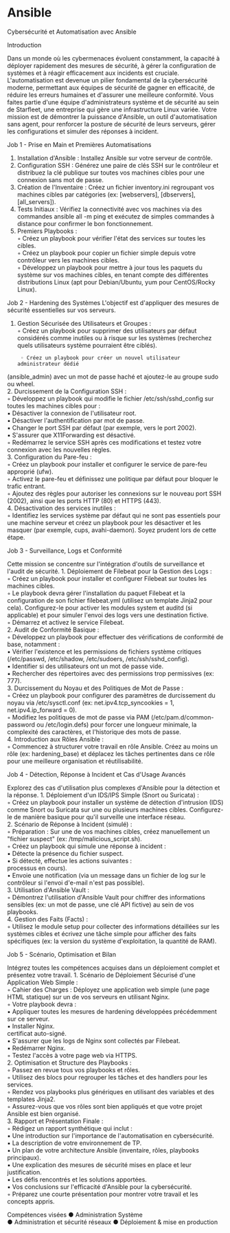 # Ansible

Cybersécurité et Automatisation avec Ansible 

Introduction 

Dans un monde où les cybermenaces évoluent constamment, la capacité à 
déployer rapidement des mesures de sécurité, à gérer la configuration de 
systèmes et à réagir efficacement aux incidents est cruciale. L'automatisation 
est devenue un pilier fondamental de la cybersécurité moderne, permettant 
aux équipes de sécurité de gagner en efficacité, de réduire les erreurs 
humaines et d'assurer une meilleure conformité. 
Vous faites partie d'une équipe d'administrateurs système et de sécurité au 
sein de Starfleet, une entreprise qui gère une infrastructure Linux variée. Votre 
mission est de démontrer la puissance d'Ansible, un outil d'automatisation 
sans agent, pour renforcer la posture de sécurité de leurs serveurs, gérer les 
configurations et simuler des réponses à incident. 


Job 1 - Prise en Main et Premières 
Automatisations 
1. Installation d'Ansible : Installez Ansible sur votre serveur de contrôle.  
2. Configuration SSH : Générez une paire de clés SSH sur le contrôleur et 
distribuez la clé publique sur toutes vos machines cibles pour une connexion 
sans mot de passe.  
3. Création de l'Inventaire : Créez un fichier inventory.ini regroupant vos 
machines cibles par catégories (ex: [webservers], [dbservers], [all_servers]).  
4. Tests Initiaux : Vérifiez la connectivité avec vos machines via des 
commandes ansible all -m ping et exécutez de simples commandes à 
distance pour confirmer le bon fonctionnement.  
5. Premiers Playbooks :  
◦ Créez un playbook pour vérifier l'état des services sur toutes les cibles.  
◦ Créez un playbook pour copier un fichier simple depuis votre contrôleur 
vers les machines cibles.  
◦ Développez un playbook pour mettre à jour tous les paquets du système 
sur vos machines cibles, en tenant compte des différentes distributions Linux 
(apt pour Debian/Ubuntu, yum pour CentOS/Rocky Linux).  



Job 2 - Hardening des Systèmes 
L'objectif est d'appliquer des mesures de sécurité essentielles sur vos 
serveurs. 
1. Gestion Sécurisée des Utilisateurs et Groupes :  
◦ Créez un playbook pour supprimer des utilisateurs par défaut 
considérés comme inutiles ou à risque sur les systèmes (recherchez quels 
utilisateurs système pourraient être ciblés).  
 
        ◦ Créez un playbook pour créer un nouvel utilisateur administrateur dédié 
(ansible_admin) avec un mot de passe haché et ajoutez-le au groupe sudo 
ou wheel.  
    2. Durcissement de la Configuration SSH :  
        ◦ Développez un playbook qui modifie le fichier /etc/ssh/sshd_config sur 
toutes les machines cibles pour :  
            ▪ Désactiver la connexion de l'utilisateur root.  
            ▪ Désactiver l'authentification par mot de passe.  
            ▪ Changer le port SSH par défaut (par exemple, vers le port 2002).  
            ▪ S'assurer que X11Forwarding est désactivé.  
        ◦ Redémarrez le service SSH après ces modifications et testez votre 
connexion avec les nouvelles règles.  
    3. Configuration du Pare-feu :  
        ◦ Créez un playbook pour installer et configurer le service de pare-feu 
approprié (ufw).  
        ◦ Activez le pare-feu et définissez une politique par défaut pour bloquer le 
trafic entrant.  
        ◦ Ajoutez des règles pour autoriser les connexions sur le nouveau port SSH 
(2002), ainsi que les ports HTTP (80) et HTTPS (443).  
    4. Désactivation des services inutiles :  
        ◦ Identifiez les services système par défaut qui ne sont pas essentiels pour 
une machine serveur et créez un playbook pour les désactiver et les masquer 
(par exemple, cups, avahi-daemon). Soyez prudent lors de cette étape.  
 
 
  
 
Job  3 -  Surveillance, Logs et Conformité 
 
Cette mission se concentre sur l'intégration d'outils de surveillance et l'audit 
de sécurité. 
    1. Déploiement de Filebeat pour la Gestion des Logs :  
        ◦ Créez un playbook pour installer et configurer Filebeat sur toutes les 
machines cibles.  
        ◦ Le playbook devra gérer l'installation du paquet Filebeat et la 
configuration de son fichier filebeat.yml (utilisez un template Jinja2 pour 
cela). Configurez-le pour activer les modules system et auditd (si applicable) 
et pour simuler l'envoi des logs vers une destination fictive.  
        ◦ Démarrez et activez le service Filebeat.  
    2. Audit de Conformité Basique :  
        ◦ Développez un playbook pour effectuer des vérifications de conformité 
de base, notamment :  
            ▪ Vérifier l'existence et les permissions de fichiers système critiques 
(/etc/passwd, /etc/shadow, /etc/sudoers, /etc/ssh/sshd_config).  
            ▪ Identifier si des utilisateurs ont un mot de passe vide.  
            ▪ Rechercher des répertoires avec des permissions trop permissives (ex: 
777).  
    3. Durcissement du Noyau et des Politiques de Mot de Passe :  
        ◦ Créez un playbook pour configurer des paramètres de durcissement du 
noyau via /etc/sysctl.conf (ex: net.ipv4.tcp_syncookies = 1, 
net.ipv4.ip_forward = 0).  
        ◦ Modifiez les politiques de mot de passe via PAM 
(/etc/pam.d/common-password ou /etc/login.defs) pour forcer une 
longueur minimale, la complexité des caractères, et l'historique des mots de 
passe.  
    4. Introduction aux Rôles Ansible :  
        ◦ Commencez à structurer votre travail en rôle Ansible. Créez au moins un 
rôle (ex: hardening_base) et déplacez les tâches pertinentes dans ce rôle 
pour une meilleure organisation et réutilisabilité.  
 

 
Job  4 -  Détection, Réponse à Incident et Cas 
d'Usage Avancés 
 
Explorez des cas d'utilisation plus complexes d'Ansible pour la détection et la 
réponse. 
    1. Déploiement d'un IDS/IPS Simple (Snort ou Suricata) :  
        ◦ Créez un playbook pour installer un système de détection d'intrusion 
(IDS) comme Snort ou Suricata sur une ou plusieurs machines cibles. 
Configurez-le de manière basique pour qu'il surveille une interface réseau.  
    2. Scénario de Réponse à Incident (simulé) :  
        ◦ Préparation : Sur une de vos machines cibles, créez manuellement un 
"fichier suspect" (ex: /tmp/malicious_script.sh).  
        ◦ Créez un playbook qui simule une réponse à incident :  
            ▪ Détecte la présence du fichier suspect.  
            ▪ Si détecté, effectue les actions suivantes :  
processus en cours).  
                • Envoie une notification (via un message dans un fichier de log sur le 
contrôleur si l'envoi d'e-mail n'est pas possible).  
    3. Utilisation d'Ansible Vault :  
        ◦ Démontrez l'utilisation d'Ansible Vault pour chiffrer des informations 
sensibles (ex: un mot de passe, une clé API fictive) au sein de vos playbooks.  
    4. Gestion des Faits (Facts) :  
        ◦ Utilisez le module setup pour collecter des informations détaillées sur les 
systèmes cibles et écrivez une tâche simple pour afficher des faits 
spécifiques (ex: la version du système d'exploitation, la quantité de RAM).  
 


Job  5 -  Scénario, Optimisation et Bilan 
 
Intégrez toutes les compétences acquises dans un déploiement complet et 
présentez votre travail. 
    1. Scénario de Déploiement Sécurisé d'une Application Web Simple :  
        ◦ Cahier des Charges : Déployez une application web simple (une page 
HTML statique) sur un de vos serveurs en utilisant Nginx.  
        ◦ Votre playbook devra :  
            ▪ Appliquer toutes les mesures de hardening développées 
précédemment sur ce serveur.  
            ▪ Installer Nginx.  
certificat auto-signé.  
            ▪ S'assurer que les logs de Nginx sont collectés par Filebeat.  
            ▪ Redémarrer Nginx.  
        ◦ Testez l'accès à votre page web via HTTPS.  
    2. Optimisation et Structure des Playbooks :  
        ◦ Passez en revue tous vos playbooks et rôles.  
        ◦ Utilisez des blocs pour regrouper les tâches et des handlers pour les 
services.  
        ◦ Rendez vos playbooks plus génériques en utilisant des variables et des 
templates Jinja2.  
        ◦ Assurez-vous que vos rôles sont bien appliqués et que votre projet 
Ansible est bien organisé.  
    3. Rapport et Présentation Finale :  
        ◦ Rédigez un rapport synthétique qui inclut :  
            ▪ Une introduction sur l'importance de l'automatisation en 
cybersécurité.  
            ▪ La description de votre environnement de TP.  
            ▪ Un plan de votre architecture Ansible (inventaire, rôles, playbooks 
principaux).  
            ▪ Une explication des mesures de sécurité mises en place et leur 
justification.  
            ▪ Les défis rencontrés et les solutions apportées.  
            ▪ Vos conclusions sur l'efficacité d'Ansible pour la cybersécurité.  
◦ Préparez une courte présentation pour montrer votre travail et les 
concepts appris.  



Compétences visées 
● Administration Système  
● Administration et sécurité réseaux 
● Déploiement & mise en production
